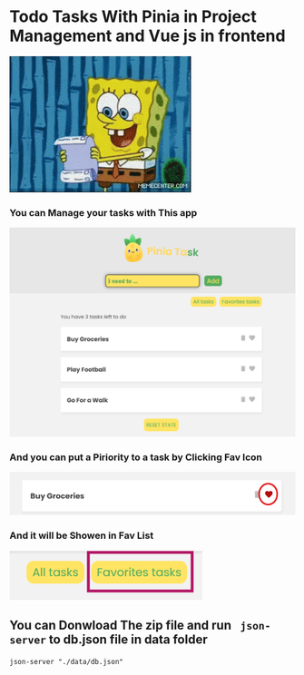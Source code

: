 # Todo Tasks With Pinia in Project Management and Vue js in frontend


![1744287362643](image/README/1744287362643.png)

### You can Manage your tasks with This app


![1744286560104](image/README/1744286560104.png)

### And you can put a Piriority to a task by Clicking Fav Icon

![1744286754866](image/README/1744286754866.png)

### And it will be Showen in Fav List

![1744286861212](image/README/1744286861212.png)

## You can Donwload The zip file and run ` json-server` to db.json file in data folder

```
json-server "./data/db.json"
```
